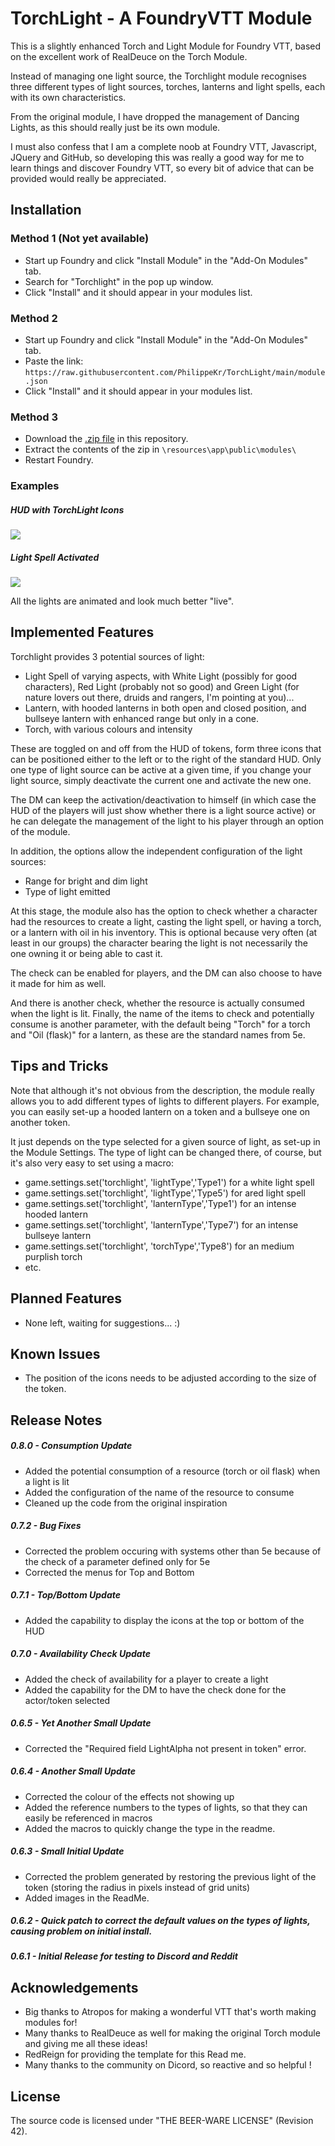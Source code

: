 # TorchLight - A FoundryVTT Module

This is a slightly enhanced Torch and Light Module for Foundry VTT, based on the excellent work of RealDeuce on the Torch Module.

Instead of managing one light source, the Torchlight module recognises three different types of light sources, torches, lanterns and light spells, each with its own characteristics.

From the original module, I have dropped the management of Dancing Lights, as this should really just be its own module.

I must also confess that I am a complete noob at Foundry VTT, Javascript, JQuery and GitHub, so developing this was really a good way for me to learn things and discover Foundry VTT, so every bit of advice that can be provided would really be appreciated.

## Installation
### Method 1 (Not yet available)
- Start up Foundry and click "Install Module" in the "Add-On Modules" tab.
- Search for "Torchlight" in the pop up window.
- Click "Install" and it should appear in your modules list.

### Method 2
- Start up Foundry and click "Install Module" in the "Add-On Modules" tab.
- Paste the link: `https://raw.githubusercontent.com/PhilippeKr/TorchLight/main/module.json`
- Click "Install" and it should appear in your modules list.

### Method 3
- Download the [.zip file](https://github.com/PhilippeKr/TorchLight/raw/main/torchlight.zip) in this repository.
- Extract the contents of the zip in `\resources\app\public\modules\`
- Restart Foundry.

### Examples

##### HUD with TorchLight Icons
![](./docs/HUDwithTorchLightIcons.png)

##### Light Spell Activated
![](./docs/LightSpellActivated.png)

All the lights are animated and look much better "live".

## Implemented Features
Torchlight provides 3 potential sources of light:
- Light Spell of varying aspects, with White Light (possibly for good characters), Red Light (probably not so good) and Green Light (for nature lovers out there, druids and rangers, I'm pointing at you)...
- Lantern, with hooded lanterns in both open and closed position, and bullseye lantern with enhanced range but only in a cone.
- Torch, with various colours and intensity

These are toggled on and off from the HUD of tokens, form three icons that can be positioned either to the left or to the right of the standard HUD. Only one type of light source can be active at a given time, if you change your light source, simply deactivate the current one and activate the new one.

The DM can keep the activation/deactivation to himself (in which case the HUD of the players will just show whether there is a light source active) or he can delegate the management of the light to his player through an option of the module.

In addition, the options allow the independent configuration of the light sources:
- Range for bright and dim light
- Type of light emitted

At this stage, the module also has the option to check whether a character had the resources to create a light, casting the light spell, or having a torch, or a lantern with oil in his inventory. This is optional because very often (at least in our groups) the character bearing the light is not necessarily the one owning it or being able to cast it.

The check can be enabled for players, and the DM can also choose to have it made for him as well.

And there is another check, whether the resource is actually consumed when the light is lit. Finally, the name of the items to check and potentially consume is another parameter, with the default being "Torch" for a torch and "Oil (flask)" for a lantern, as these are the standard names from 5e.

## Tips and Tricks

Note that although it's not obvious from the description, the module really allows you to add different types of lights to different players. For example, you can easily set-up a hooded lantern on a token and a bullseye one on another token.

It just depends on the type selected for a given source of light, as set-up in the Module Settings. The type of light can be changed there, of course, but it's also very easy to set using a macro:
* game.settings.set('torchlight', 'lightType','Type1') for a white light spell
* game.settings.set('torchlight', 'lightType','Type5') for ared light spell
* game.settings.set('torchlight', 'lanternType','Type1') for an intense hooded lantern
* game.settings.set('torchlight', 'lanternType','Type7') for an intense bullseye lantern
* game.settings.set('torchlight', 'torchType','Type8') for an medium purplish torch
* etc.

## Planned Features
- None left, waiting for suggestions... :)

## Known Issues
* The position of the icons needs to be adjusted according to the size of the token.

## Release Notes

##### 0.8.0 - Consumption Update
* Added the potential consumption of a resource (torch or oil flask) when a light is lit
* Added the configuration of the name of the resource to consume
* Cleaned up the code from the original inspiration

##### 0.7.2 - Bug Fixes
* Corrected the problem occuring with systems other than 5e because of the check of a parameter defined only for 5e
* Corrected the menus for Top and Bottom

##### 0.7.1 - Top/Bottom Update
* Added the capability to display the icons at the top or bottom of the HUD

##### 0.7.0 - Availability Check Update
* Added the check of availability for a player to create a light
* Added the capability for the DM to have the check done for the actor/token selected

##### 0.6.5 - Yet Another Small Update
* Corrected the "Required field LightAlpha not present in token" error.

##### 0.6.4 - Another Small Update
* Corrected the colour of the effects not showing up
* Added the reference numbers to the types of lights, so that they can easily be referenced in macros
* Added the macros to quickly change the type in the readme.

##### 0.6.3 - Small Initial Update
* Corrected the problem generated by restoring the previous light of the token (storing the radius in pixels instead of grid units)
* Added images in the ReadMe.

##### 0.6.2 - Quick patch to correct the default values on the types of lights, causing problem on initial install.

##### 0.6.1 - Initial Release for testing to Discord and Reddit

## Acknowledgements
- Big thanks to Atropos for making a wonderful VTT that's worth making modules for!
- Many thanks to RealDeuce as well for making the original Torch module and giving me all these ideas!
- RedReign for providing the template for this Read me.
- Many thanks to the community on Dicord, so reactive and so helpful !

## License
The source code is licensed under "THE BEER-WARE LICENSE" (Revision 42).
